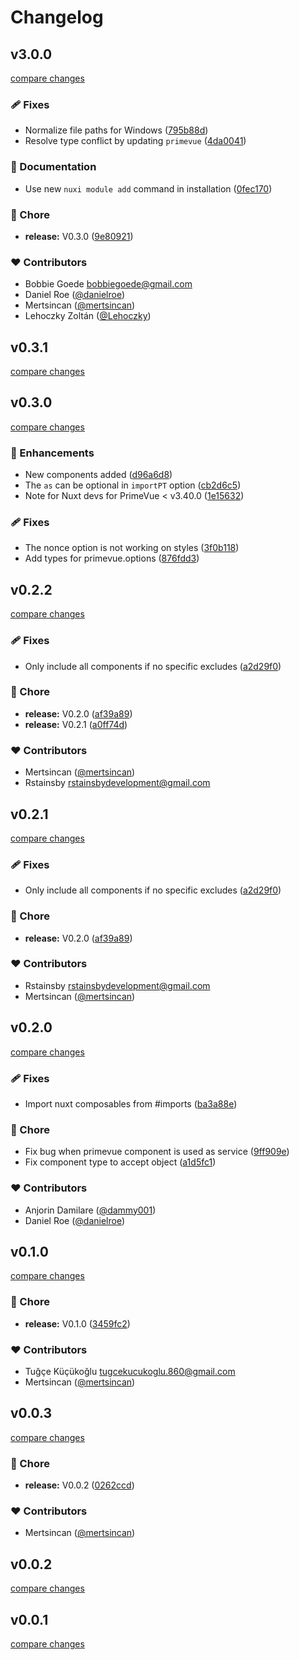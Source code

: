 # Changelog


## v3.0.0

[compare changes](https://github.com/primefaces/primevue-nuxt-module/compare/v0.3.1...v3.0.0)

### 🩹 Fixes

- Normalize file paths for Windows ([795b88d](https://github.com/primefaces/primevue-nuxt-module/commit/795b88d))
- Resolve type conflict by updating `primevue` ([4da0041](https://github.com/primefaces/primevue-nuxt-module/commit/4da0041))

### 📖 Documentation

- Use new `nuxi module add` command in installation ([0fec170](https://github.com/primefaces/primevue-nuxt-module/commit/0fec170))

### 🏡 Chore

- **release:** V0.3.0 ([9e80921](https://github.com/primefaces/primevue-nuxt-module/commit/9e80921))

### ❤️ Contributors

- Bobbie Goede <bobbiegoede@gmail.com>
- Daniel Roe ([@danielroe](http://github.com/danielroe))
- Mertsincan ([@mertsincan](http://github.com/mertsincan))
- Lehoczky Zoltán ([@Lehoczky](http://github.com/Lehoczky))

## v0.3.1

[compare changes](https://github.com/primefaces/primevue-nuxt-module/compare/v0.3.0...v0.3.1)

## v0.3.0

[compare changes](https://github.com/primefaces/primevue-nuxt-module/compare/v0.2.2...v0.3.0)

### 🚀 Enhancements

- New components added ([d96a6d8](https://github.com/primefaces/primevue-nuxt-module/commit/d96a6d8))
- The `as` can be optional in `importPT` option ([cb2d6c5](https://github.com/primefaces/primevue-nuxt-module/commit/cb2d6c5))
- Note for Nuxt devs for PrimeVue < v3.40.0 ([1e15632](https://github.com/primefaces/primevue-nuxt-module/commit/1e15632))

### 🩹 Fixes

- The nonce option is not working on styles ([3f0b118](https://github.com/primefaces/primevue-nuxt-module/commit/3f0b118))
- Add types for primevue.options ([876fdd3](https://github.com/primefaces/primevue-nuxt-module/commit/876fdd3))

## v0.2.2

[compare changes](https://github.com/primefaces/primevue-nuxt-module/compare/v0.2.0...v0.2.2)

### 🩹 Fixes

- Only include all components if no specific excludes ([a2d29f0](https://github.com/primefaces/primevue-nuxt-module/commit/a2d29f0))

### 🏡 Chore

- **release:** V0.2.0 ([af39a89](https://github.com/primefaces/primevue-nuxt-module/commit/af39a89))
- **release:** V0.2.1 ([a0ff74d](https://github.com/primefaces/primevue-nuxt-module/commit/a0ff74d))

### ❤️ Contributors

- Mertsincan ([@mertsincan](http://github.com/mertsincan))
- Rstainsby <rstainsbydevelopment@gmail.com>

## v0.2.1

[compare changes](https://github.com/primefaces/primevue-nuxt-module/compare/v0.2.0...v0.2.1)

### 🩹 Fixes

- Only include all components if no specific excludes ([a2d29f0](https://github.com/primefaces/primevue-nuxt-module/commit/a2d29f0))

### 🏡 Chore

- **release:** V0.2.0 ([af39a89](https://github.com/primefaces/primevue-nuxt-module/commit/af39a89))

### ❤️ Contributors

- Rstainsby <rstainsbydevelopment@gmail.com>
- Mertsincan ([@mertsincan](http://github.com/mertsincan))

## v0.2.0

[compare changes](https://github.com/primefaces/primevue-nuxt-module/compare/v0.1.0...v0.2.0)

### 🩹 Fixes

- Import nuxt composables from #imports ([ba3a88e](https://github.com/primefaces/primevue-nuxt-module/commit/ba3a88e))

### 🏡 Chore

- Fix bug when primevue component is used as service ([9ff909e](https://github.com/primefaces/primevue-nuxt-module/commit/9ff909e))
- Fix component type to accept object ([a1d5fc1](https://github.com/primefaces/primevue-nuxt-module/commit/a1d5fc1))

### ❤️ Contributors

- Anjorin Damilare ([@dammy001](http://github.com/dammy001))
- Daniel Roe ([@danielroe](http://github.com/danielroe))

## v0.1.0

[compare changes](https://github.com/primefaces/primevue-nuxt-module/compare/v0.0.3...v0.1.0)

### 🏡 Chore

- **release:** V0.1.0 ([3459fc2](https://github.com/primefaces/primevue-nuxt-module/commit/3459fc2))

### ❤️ Contributors

- Tuğçe Küçükoğlu <tugcekucukoglu.860@gmail.com>
- Mertsincan ([@mertsincan](http://github.com/mertsincan))

## v0.0.3

[compare changes](https://github.com/primefaces/primevue-nuxt-module/compare/v0.0.1...v0.0.3)

### 🏡 Chore

- **release:** V0.0.2 ([0262ccd](https://github.com/primefaces/primevue-nuxt-module/commit/0262ccd))

### ❤️ Contributors

- Mertsincan ([@mertsincan](http://github.com/mertsincan))

## v0.0.2

[compare changes](https://github.com/primefaces/primevue-nuxt-module/compare/v0.0.1...v0.0.2)

## v0.0.1

[compare changes](https://github.com/primefaces/primevue-nuxt-module/compare/v0.0.2...v0.0.1)

